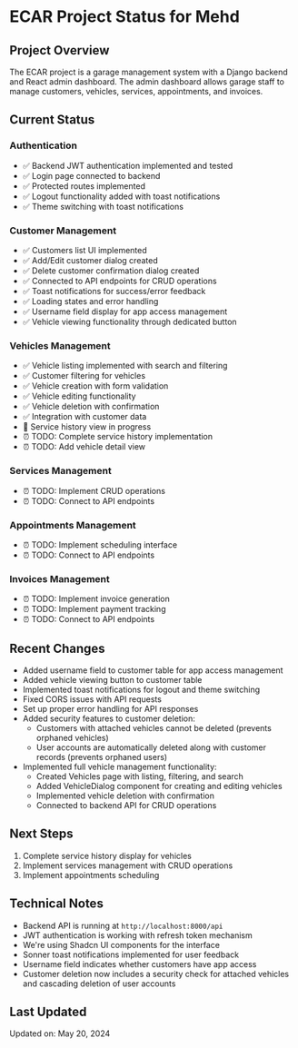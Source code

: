 # ECAR Project Status for Mehd

## Project Overview
The ECAR project is a garage management system with a Django backend and React admin dashboard. The admin dashboard allows garage staff to manage customers, vehicles, services, appointments, and invoices.

## Current Status

### Authentication
- ✅ Backend JWT authentication implemented and tested
- ✅ Login page connected to backend
- ✅ Protected routes implemented
- ✅ Logout functionality added with toast notifications
- ✅ Theme switching with toast notifications

### Customer Management
- ✅ Customers list UI implemented
- ✅ Add/Edit customer dialog created
- ✅ Delete customer confirmation dialog created
- ✅ Connected to API endpoints for CRUD operations
- ✅ Toast notifications for success/error feedback
- ✅ Loading states and error handling
- ✅ Username field display for app access management
- ✅ Vehicle viewing functionality through dedicated button

### Vehicles Management
- ✅ Vehicle listing implemented with search and filtering
- ✅ Customer filtering for vehicles
- ✅ Vehicle creation with form validation
- ✅ Vehicle editing functionality
- ✅ Vehicle deletion with confirmation
- ✅ Integration with customer data
- 🔄 Service history view in progress
- ⏰ TODO: Complete service history implementation
- ⏰ TODO: Add vehicle detail view

### Services Management
- ⏰ TODO: Implement CRUD operations
- ⏰ TODO: Connect to API endpoints

### Appointments Management
- ⏰ TODO: Implement scheduling interface
- ⏰ TODO: Connect to API endpoints

### Invoices Management
- ⏰ TODO: Implement invoice generation
- ⏰ TODO: Implement payment tracking
- ⏰ TODO: Connect to API endpoints

## Recent Changes
- Added username field to customer table for app access management
- Added vehicle viewing button to customer table
- Implemented toast notifications for logout and theme switching
- Fixed CORS issues with API requests
- Set up proper error handling for API responses
- Added security features to customer deletion:
  - Customers with attached vehicles cannot be deleted (prevents orphaned vehicles)
  - User accounts are automatically deleted along with customer records (prevents orphaned users)
- Implemented full vehicle management functionality:
  - Created Vehicles page with listing, filtering, and search
  - Added VehicleDialog component for creating and editing vehicles
  - Implemented vehicle deletion with confirmation
  - Connected to backend API for CRUD operations

## Next Steps
1. Complete service history display for vehicles
2. Implement services management with CRUD operations
3. Implement appointments scheduling

## Technical Notes
- Backend API is running at `http://localhost:8000/api`
- JWT authentication is working with refresh token mechanism
- We're using Shadcn UI components for the interface
- Sonner toast notifications implemented for user feedback
- Username field indicates whether customers have app access
- Customer deletion now includes a security check for attached vehicles and cascading deletion of user accounts

## Last Updated
Updated on: May 20, 2024